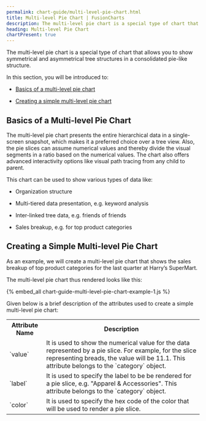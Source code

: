 ```yaml
---
permalink: chart-guide/multi-level-pie-chart.html
title: Multi-level Pie Chart | FusionCharts
description: The multi-level pie chart is a special type of chart that allows you to show symmetrical/asymmetrical tree structures in a consolidated pie-like structure
heading: Multi-level Pie Chart
chartPresent: true
---
```


The multi-level pie chart is a special type of chart that allows you to show symmetrical and asymmetrical tree structures in a consolidated pie-like structure.

In this section, you will be introduced to:

* <a href="/chart-guide/multi-level-pie-chart.html#basics-of-a-multi-level-pie-chart">Basics of a multi-level pie chart</a>

* <a href="/chart-guide/multi-level-pie-chart.html#creating-a-simple-multi-level-pie-chart">Creating a simple multi-level pie chart</a>

## Basics of a Multi-level Pie Chart

The multi-level pie chart presents the entire hierarchical data in a single-screen snapshot, which makes it a preferred choice over a tree view. Also, the pie slices can assume numerical values and thereby divide the visual segments in a ratio based on the numerical values. The chart also offers advanced interactivity options like visual path tracing from any child to parent.

This chart can be used to show various types of data like:

* Organization structure

* Multi-tiered data presentation, e.g. keyword analysis

* Inter-linked tree data, e.g. friends of friends

* Sales breakup, e.g. for top product categories

## Creating a Simple Multi-level Pie Chart

As an example, we will create a multi-level pie chart that shows the sales breakup of top product categories for the last quarter at Harry’s SuperMart.

The multi-level pie chart thus rendered looks like this:

{% embed_all chart-guide-multi-level-pie-chart-example-1.js %}

Given below is a brief description of the attributes used to create a simple multi-level pie chart:

<table>
  <tr>
    <th>Attribute Name</th>
    <th>Description</th>
  </tr>
  <tr>
    <td>`value`</td>
    <td>It is used to show the numerical value for the data represented by a pie slice. For example, for the slice representing breads, the value will be 11.1. This attribute belongs to the `category` object.</td>
  </tr>
  <tr>
    <td>`label`</td>
    <td>It is used to specify the label to be be rendered for a pie slice, e.g. "Apparel & Accessories". This attribute belongs to the `category` object.</td>
  </tr>
  <tr>
    <td>`color`</td>
    <td>It is used to specify the hex code of the color that will be used to render a pie slice.</td>
  </tr>
</table>
